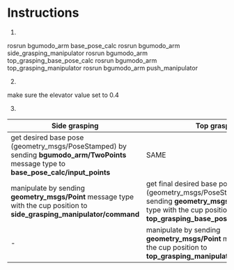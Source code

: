Instructions
============
1.
rosrun bgumodo_arm base_pose_calc
rosrun bgumodo_arm side_grasping_manipulator
rosrun bgumodo_arm top_grasping_base_pose_calc
rosrun bgumodo_arm top_grasping_manipulator
rosrun bgumodo_arm push_manipulator

2.
make sure the elevator value set to 0.4

3.
Side grasping | Top grasping
------------- | ------------
get desired base pose (geometry_msgs/PoseStamped) by sending **bgumodo_arm/TwoPoints** message type to **base_pose_calc/input_points** | SAME
manipulate by sending **geometry_msgs/Point** message type with the cup position to **side_grasping_manipulator/command** | get final desired base pose (geometry_msgs/PoseStamped) by sending **geometry_msgs/Point** message type with the cup position to **top_grasping_base_pose_calc/input_point**
- | manipulate by sending **geometry_msgs/Point** message type with the cup position to **top_grasping_manipulator/command**
